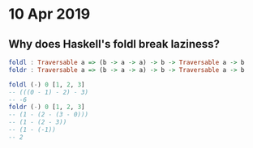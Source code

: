 # 10 Apr 2019

## Why does Haskell's foldl break laziness?

```haskell
foldl : Traversable a => (b -> a -> a) -> b -> Traversable a -> b
foldr : Traversable a => (b -> a -> a) -> b -> Traversable a -> b
```

```haskell
foldl (-) 0 [1, 2, 3]
-- (((0 - 1) - 2) - 3)
-- -6
foldr (-) 0 [1, 2, 3]
-- (1 - (2 - (3 - 0)))
-- (1 - (2 - 3))
-- (1 - (-1))
-- 2
```
